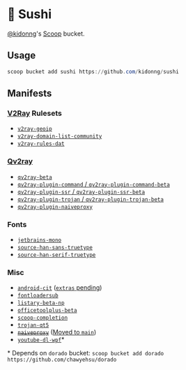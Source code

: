 # 🍣 Sushi

[@kidonng](https://github.com/kidonng)'s [Scoop](https://scoop-docs.now.sh/) bucket.

## Usage

```powershell
scoop bucket add sushi https://github.com/kidonng/sushi
```

## Manifests

### [V2Ray](https://v2fly.com/) Rulesets

- [`v2ray-geoip`](https://github.com/v2ray/geoip)
- [`v2ray-domain-list-community`](https://github.com/v2ray/domain-list-community)
- [`v2ray-rules-dat`](https://github.com/Loyalsoldier/v2ray-rules-dat)

### [Qv2ray](https://github.com/Qv2ray)

- [`qv2ray-beta`](https://github.com/Qv2ray/Qv2ray)
- [`qv2ray-plugin-command` / `qv2ray-plugin-command-beta`](https://github.com/Qv2ray/QvPlugin-Command)
- [`qv2ray-plugin-ssr` / `qv2ray-plugin-ssr-beta`](https://github.com/Qv2ray/QvPlugin-SSR)
- [`qv2ray-plugin-trojan` / `qv2ray-plugin-trojan-beta`](https://github.com/Qv2ray/QvPlugin-Trojan)
- [`qv2ray-plugin-naiveproxy`](https://github.com/Qv2ray/QvPlugin-NaiveProxy)

### Fonts

- [`jetbrains-mono`](https://github.com/JetBrains/JetBrainsMono)
- [`source-han-sans-truetype`](https://github.com/be5invis/source-han-sans-ttf)
- [`source-han-serif-truetype`](https://github.com/Pal3love/Source-Han-TrueType)

### Misc

- [`android-cit`](https://developer.android.com/studio#command-tools) ([`extras` pending](https://github.com/lukesampson/scoop-extras/pull/4237))
- [`fontloadersub`](https://github.com/yzwduck/FontLoaderSub)
- [`listary-beta-np`](https://www.listary.com/beta)
- [`officetoolplus-beta`](https://otp.landian.vip/)
- [`scoop-completion`](https://github.com/Moeologist/scoop-completion)
- [`trojan-qt5`](https://github.com/Trojan-Qt5/Trojan-Qt5)
- ~~[`naiveproxy`](https://github.com/klzgrad/naiveproxy)~~ ([Moved to `main`](https://github.com/ScoopInstaller/Main/pull/1172))
- [`youtube-dl-wpf`](https://github.com/database64128/youtube-dl-wpf)*

\* Depends on `dorado` bucket: `scoop bucket add dorado https://github.com/chawyehsu/dorado`
